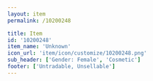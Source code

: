```yaml
---
layout: item
permalink: /10200248

title: Item
id: '10200248'
item_name: 'Unknown'
icon_url: 'item/icon/customize/10200248.png'
sub_header: ['Gender: Female', 'Cosmetic']
footer: ['Untradable, Unsellable']
---
```

